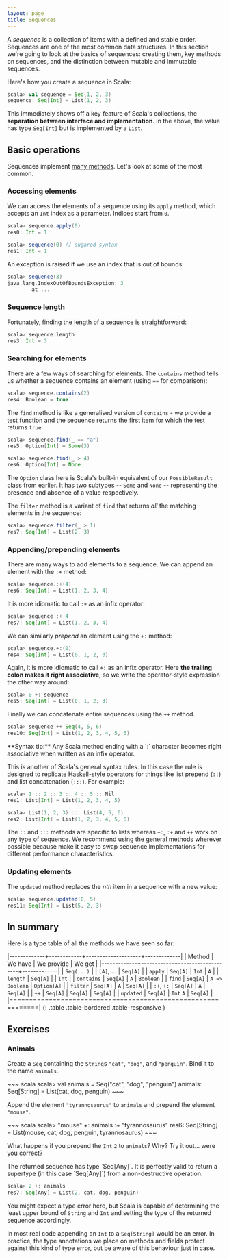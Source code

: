 ```yaml
---
layout: page
title: Sequences
---
```


A *sequence* is a collection of items with a defined and stable order. Sequences are one of the most common data structures. In this section we're going to look at the basics of sequences: creating them, key methods on sequences, and the distinction between mutable and immutable sequences.

Here's how you create a sequence in Scala:

~~~ scala
scala> val sequence = Seq(1, 2, 3)
sequence: Seq[Int] = List(1, 2, 3)
~~~

This immediately shows off a key feature of Scala's collections, the **separation between interface and implementation**. In the above, the value has type `Seq[Int]` but is implemented by a `List`.

## Basic operations

Sequences implement [many methods](http://docs.scala-lang.org/overviews/collections/seqs.html). Let's look at some of the most common.

### Accessing elements

We can access the elements of a sequence using its `apply` method, which accepts an `Int` index as a parameter. Indices start from `0`.

~~~ scala
scala> sequence.apply(0)
res0: Int = 1

scala> sequence(0) // sugared syntax
res1: Int = 1
~~~

An exception is raised if we use an index that is out of bounds:

~~~ scala
scala> sequence(3)
java.lang.IndexOutOfBoundsException: 3
        at ...
~~~

### Sequence length

Fortunately, finding the length of a sequence is straightforward:

~~~ scala
scala> sequence.length
res3: Int = 3
~~~

### Searching for elements

There are a few ways of searching for elements. The `contains` method tells us whether a sequence contains an element (using `==` for comparison):

~~~ scala
scala> sequence.contains(2)
res4: Boolean = true
~~~

The `find` method is like a generalised version of `contains` - we provide a test function and the sequence returns the first item for which the test returns `true`:

~~~ scala
scala> sequence.find(_ == "a")
res5: Option[Int] = Some(3)

scala> sequence.find(_ > 4)
res6: Option[Int] = None
~~~

The `Option` class here is Scala's built-in equivalent of our `PossibleResult` class from earlier. It has two subtypes -- `Some` and `None` -- representing the presence and absence of a value respectively.

The `filter` method is a variant of `find` that returns *all* the matching elements in the sequence:

~~~ scala
scala> sequence.filter(_ > 1)
res7: Seq[Int] = List(2, 3)
~~~

### Appending/prepending elements

There are many ways to add elements to a sequence. We can append an element with the `:+` method:

~~~ scala
scala> sequence.:+(4)
res6: Seq[Int] = List(1, 2, 3, 4)
~~~

It is more idiomatic to call `:+` as an infix operator:

~~~ scala
scala> sequence :+ 4
res7: Seq[Int] = List(1, 2, 3, 4)
~~~

We can similarly *prepend* an element using the `+:` method:

~~~ scala
scala> sequence.+:(0)
res4: Seq[Int] = List(0, 1, 2, 3)
~~~

Again, it is more idiomatic to call `+:` as an infix operator. Here **the trailing colon makes it right associative**, so we write the operator-style expression the other way around:

~~~ scala
scala> 0 +: sequence
res5: Seq[Int] = List(0, 1, 2, 3)
~~~

Finally we can concatenate entire sequences using the `++` method.

~~~ scala
scala> sequence ++ Seq(4, 5, 6)
res10: Seq[Int] = List(1, 2, 3, 4, 5, 6)
~~~

<div class="alert alert-info">
**Syntax tip:** Any Scala method ending with a `:` character becomes right associative when written as an infix operator.

This is another of Scala's general syntax rules. In this case the rule is designed to replicate Haskell-style operators for things like list prepend (`::`) and list concatenation (`:::`). For example:

~~~ scala
scala> 1 :: 2 :: 3 :: 4 :: 5 :: Nil
res1: List[Int] = List(1, 2, 3, 4, 5)

scala> List(1, 2, 3) ::: List(4, 5, 6)
res2: List[Int] = List(1, 2, 3, 4, 5, 6)
~~~

The `::` and `:::` methods are specific to lists whereas `+:`, `:+` and `++` work on any type of sequence. We recommend using the general methods wherever possible because make it easy to swap sequence implementations for different performance characteristics.
</div>

### Updating elements

The `updated` method replaces the *nth* item in a sequence with a new value:

~~~ scala
scala> sequence.updated(0, 5)
res11: Seq[Int] = List(5, 2, 3)
~~~

## In summary

Here is a type table of all the methods we have seen so far:

|-------------+------------+--------------------+-------------|
| Method      | We have    | We provide         | We get      |
|-------------+------------+--------------------+-------------|
| `Seq(...)`  |            | `[A]`, ...         | `Seq[A]`    |
| `apply`     | `Seq[A]`   | `Int`              | `A`         |
| `length`    | `Seq[A]`   |                    | `Int`       |
| `contains`  | `Seq[A]`   | `A`                | `Boolean`   |
| `find`      | `Seq[A]`   | `A => Boolean`     | `Option[A]` |
| `filter`    | `Seq[A]`   | `A`                | `Seq[A]`    |
| `:+`, `+:`  | `Seq[A]`   | `A`                | `Seq[A]`    |
| `++`        | `Seq[A]`   | `Seq[A]`           | `Seq[A]`    |
| `updated`   | `Seq[A]`   | `Int` `A`          | `Seq[A]`    |
|=============================================================|
{: .table .table-bordered .table-responsive }

## Exercises

### Animals

Create a `Seq` containing the `String`s `"cat"`, `"dog"`, and `"penguin"`. Bind it to the name `animals`.

<div class="solution">
~~~ scala
scala> val animals = Seq("cat", "dog", "penguin")
animals: Seq[String] = List(cat, dog, penguin)
~~~
</div>

Append the element `"tyrannosaurus"` to `animals` and prepend the element `"mouse"`.

<div class="solution">
~~~ scala
scala> "mouse" +: animals :+ "tyrannosaurus"
res6: Seq[String] = List(mouse, cat, dog, penguin, tyrannosaurus)
~~~
</div>

What happens if you prepend the `Int` `2` to `animals`? Why? Try it out... were you correct?

<div class="solution">
The returned sequence has type `Seq[Any]`.  It is perfectly valid to return a supertype (in this case `Seq[Any]`) from a non-destructive operation.

~~~ scala
scala> 2 +: animals
res7: Seq[Any] = List(2, cat, dog, penguin)
~~~

You might expect a type error here, but Scala is capable of determining the least upper bound of `String` and `Int` and setting the type of the returned sequence accordingly.

In most real code appending an `Int` to a `Seq[String]` would be an error. In practice, the type annotations we place on methods and fields protect against this kind of type error, but be aware of this behaviour just in case.
</div>
